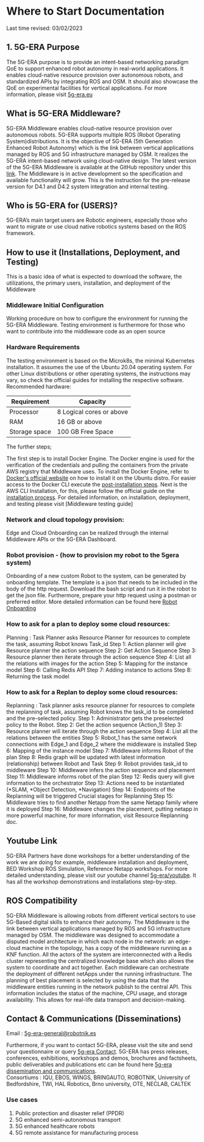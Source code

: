 # Where to Start Documentation

Last time revised: 03/02/2023

## 1. 5G-ERA Purpose

The 5G-ERA purpose is to provide an intent-based networking paradigm QoE to support enhanced robot autonomy in real-world applications. It enables cloud-native resource provision over autonomous robots, and standardized APIs by integrating ROS and OSM. It should also showcase the QoE on experimental facilities for vertical applications. For more information, please visit [5g-era.eu](https://5g-era.eu/)     

## What is 5G-ERA Middleware?
5G-ERA Middleware enables cloud-native resource provision over autonomous robots. 5G-ERA supports multiple ROS (Robot Operating System)distributions. It is the objective of 5G-ERA (5th Generation Enhanced Robot Autonomy) which is the link between vertical applications managed by ROS and 5G infrastructure managed by OSM. It realizes the 5G-ERA intent-based network using cloud-native design.  The latest version of the 5G-ERA Middleware is available at the GitHub repository under this [link](https://github.com/5G-ERA/middleware). The Middleware is in active development so the specification and available functionality will grow. This is the instruction for the pre-release version for D4.1 and D4.2 system integration and internal testing. 

## Who is 5G-ERA for (USERS)?
5G-ERA’s main target users are Robotic engineers, especially those who want to migrate or use cloud native robotics systems based on the ROS framework.

## How to use it (Installations, Deployment, and Testing)
This is a basic idea of what is expected to download the software, the utilizations, the primary users, installation, and deployment of the Middleware

### Middleware Initial Configuration
Working procedure on how to configure the environment for running the 5G-ERA Middleware. Testing environment is furthermore for those who want to contribute into the middleware code as an open source 

### Hardware Requirements
The testing environment is based on the Microk8s, the minimal Kubernetes installation. It assumes the use of the Ubuntu 20.04 operating system. For other Linux distributions or other operating systems, the instructions may vary, so check the official guides for installing the respective software.  
Recommended hardware:   

| Requirement | Capacity | 
| ----------- | -------- |
| Processor | 8 Logical cores or above |
| RAM | 16 GB or above |
| Storage space | 100 GB Free Space | 


The further steps;

The first step is to install Docker Engine. The Docker engine is used for the verification of the credentials and pulling the containers from the private AWS registry that Middleware uses. To install the Docker Engine, refer to [Docker's official website](https://docs.docker.com/engine/install/ubuntu/) on how to install it on the Ubuntu distro. For easier access to the Docker CLI execute the [post-installation steps](https://docs.docker.com/engine/install/linux-postinstall/). Next is the AWS CLI Installation, for this, please follow the official guide on the [installation process](https://docs.aws.amazon.com/cli/latest/userguide/getting-started-install.html).
For detailed information, on installation, deployment, and testing please visit [Middleware testing guide]

### Network and cloud topology provision:

Edge and Cloud Onboarding can be realized through the internal Middleware APIs or the 5G-ERA Dashboard. 

### Robot provision - (how to provision my robot to the 5gera system)

Onboarding of a new custom Robot to the system, can be generated by onboarding template. The template is a json that needs to be included in the body of the http request. Download the bash script and run it in the robot to get the json file. Furthermore, prepare your http request using a postman or preferred editor. More detailed information can be found here [Robot Onboarding]( https://github.com/5G-ERA/middleware/blob/main/docs/1_Middleware/1_Onboarding/Robot.md)

### How to ask for a plan to deploy some cloud resources:

Planning : Task Planner asks Resource Planner for resources to complete the task, assuming Robot knows Task_id 
Step 1: Action planner will give Resource planner the action sequence 
Step 2: Get Action Sequence
Step 3: Resource planner then iterate through the action sequence
Step 4: List all the relations with images for the action 
Step 5: Mapping for the instance model 
Step 6: Calling Redis API 
Step 7: Adding instance to actions 
Step 8: Returning the task model 

### How to ask for a Replan to deploy some cloud resources:

Replanning : Task planner asks resource planner for resources to complete the replanning of task, assuming Robot knows the task_id to be completed and the pre-selected policy.
Step 1: Administrator gets the preselected policy to the Robot. 
Step 2: Get the action sequence (Action_1)
Step 3: Resource planner will iterate through the action sequence 
Step 4: List all the relations between the entities 
Step 5: Robot_1 has the same network connections with Edge_1 and Edge_2 where the middleware is installed 
Step 6: Mapping of the instance model 
Step 7: Middleware informs Robot of the plan 
Step 8: Redis graph will be updated with latest information (relationship) between Robot and Task
Step 9: Robot provides task_id to middleware
Step 10: Middleware infers the action sequence and placement 
Step 11: Middleware informs robot of the plan 
Step 12: Redis query will give information to the orchestrator 
Step 13: Actions need to be instantiated (*SLAM, *Object Detection, *Navigation)
Step 14: Endpoints of the Replanning will be triggered 
Crucial stages for Replanning 
Step 15: Middleware tries to find another Netapp from the same Netapp family where it is deployed 
Step 16: Middleware changes the placement, putting netapp in more powerful machine, for more information, visit Resource Replanning doc. 

## Youtube Link

5G-ERA Partners have done workshops for a better understanding of the work we are doing for example, middleware installation and deployment, BED Workshop ROS Simulation, Reference Netapp workshops. For more detailed understanding, please visit our youtube channel  [5g-era/youtube](https://www.youtube.com/@5g-era460). It has all the workshop demonstrations and installations step-by-step.

## ROS Compatibility

5G-ERA Middleware is allowing robots from different vertical sectors to use 5G-Based digital skills to enhance their autonomy. The Middleware is the link between vertical applications managed by ROS and 5G infrastructure managed by OSM. The middleware was designed to accommodate a disputed model architecture in which each node in the network: an edge-cloud machine in the topology, has a copy of the middleware running as a KNF function. All the actors of the system are interconnected with a Redis cluster representing the centralized knowledge base which also allows the system to coordinate and act together. Each middleware can orchestrate the deployment of different netApps under the running infrastructure. The planning of best placement is selected by using the data that the middleware entities running in the network publish to the central API. This information includes the status of the machine, CPU usage, and storage availability. This allows for real-life data transport and decision-making. 
 
## Contact  & Communications (Disseminations)

Email : 5g-era-general@robotnik.es

Furthermore, if you want to contact 5G-ERA, please visit the site and send your questionnaire or query [5g-era Contact](https://5g-era.eu/contact/). 
5G-ERA has press releases, conferences, exhibitions, workshops and demos, brochures and factsheets, public deliverables and publications etc can be found here [5g-era dissemination and communications](https://5g-era.eu/dissemination-communication/).  
Consortiums : IQU, EBOS, WINGS, BRINGAUTO, ROBOTNIK, University of Bedfordshire, TWI, HAL Robotics, Brno university, OTE, NECLAB, CALTEK

### Use cases

1. Public protection and disaster relief (PPDR)
2. 5G enhanced semi-autonomous transport
3. 5G enhanced healthcare robots
4. 5G remote assistance for manufacturing process